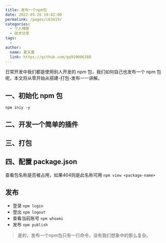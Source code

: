 ```yaml
---
title: 发布一个npm包
date: 2022-05-26 19:42:00
permalink: /pages/c63419/
categories:
  - 个人博客
  - 技术分享
tags:
  -
author:
  name: 夏天夏
  link: https://github.com/qq919006380
---
```


日常开发中我们都是使用别人开发的 npm 包，我们如何自己也发布一个 npm 包呢，本文将从零开始从搭建-打包-发布一一讲解。

## 一、初始化 npm 包

`npm iniy -y`

## 二、开发一个简单的插件

## 三、打包

## 四、配置 package.json
查看包名称是否被占用，如果404则是此名称可用
`npm view <package-name>`

## 发布
- 登录 `npm login`
- 登出 `npm logout`
- 查看当前账号 `npm whoami`
- 发布 `npm publish`

> 是的，发布一个npm包只有一行命令，没有我们想象中的那么复杂。
